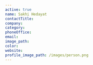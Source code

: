 ```yaml
---
active: true
name: Sakhi Hedayat
contactTitle:
company:
category:
phoneOffice:
email:
image_path:
color:
website:
profile_image_path: /images/person.png
---
```

